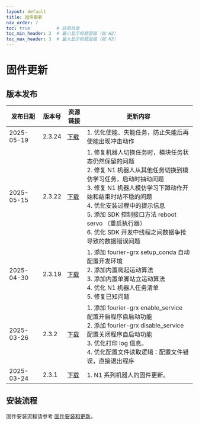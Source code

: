 ```yaml
---
layout: default
title: 固件更新
nav_order: 7
toc: true          # 启用目录
toc_min_header: 2  # 最小显示标题层级（如 H2）
toc_max_header: 3  # 最大显示标题层级（如 H3）
---
```


# 固件更新

## 版本发布

| 发布日期       | 版本号    | 资源链接                                                                                         | 更新内容                                                                                                                                                                                                               |
|------------|--------|----------------------------------------------------------------------------------------------|--------------------------------------------------------------------------------------------------------------------------------------------------------------------------------------------------------------------|
| 2025-05-19 | 2.3.24 | [下载](https://fourier-grx-1302548221.cos.ap-shanghai.myqcloud.com/grx/fourier-grx-2.3.24.deb) | 1. 优化使能、失能任务，防止失能后再使能出现冲击动作                                                                                                                                                                                        |
| 2025-05-15 | 2.3.22 | [下载](https://fourier-grx-1302548221.cos.ap-shanghai.myqcloud.com/grx/fourier-grx-2.3.22.deb) | 1. 修复机器人切换任务时，模块任务状态仍然保留的问题 <br/> 2. 修复 N1 机器人从其他任务切换到模仿学习任务，启动时抽动问题 <br/> 3. 修复 N1 机器人模仿学习下蹲动作开始和结束时站不稳的问题 <br/> 4. 优化安装过程中的提示信息 <br/> 5. 添加 SDK 控制接口方法 reboot servo （重启执行器） <br/> 6. 优化 SDK 开发中线程之间数据争抢导致的数据错误问题 |
| 2025-04-30 | 2.3.19 | [下载](https://fourier-grx-1302548221.cos.ap-shanghai.myqcloud.com/grx/fourier-grx-2.3.19.deb) | 1. 添加 fourier-grx setup_conda 自动配置开发环境 <br/> 2. 添加内置爬起运动算法 <br/> 3. 添加内置单脚站立运动算法 <br/> 4. 优化 N1 机器人任务清单 <br/> 5. 修复已知问题                                                                                            |
| 2025-03-26 | 2.3.2  | [下载](https://fourier-grx-1302548221.cos.ap-shanghai.myqcloud.com/grx/fourier-grx-2.3.2.deb)  | 1. 添加 fourier-grx enable_service 配置开启程序自启动功能 <br/> 2. 添加 fourier-grx disable_service 配置关闭程序自启动功能 <br/> 3. 优化打印 log 信息。 <br/> 4. 优化配置文件读取逻辑：配置文件错误，直接退出程序                                                           |
| 2025-03-24 | 2.3.1  | [下载](https://fourier-grx-1302548221.cos.ap-shanghai.myqcloud.com/grx/fourier-grx-2.3.1.deb)  | 1. N1 系列机器人的固件更新。                                                                                                                                                                                                  |

## 安装流程

固件安装流程请参考 [固件安装和更新](/docs/usage#固件安装和更新)。